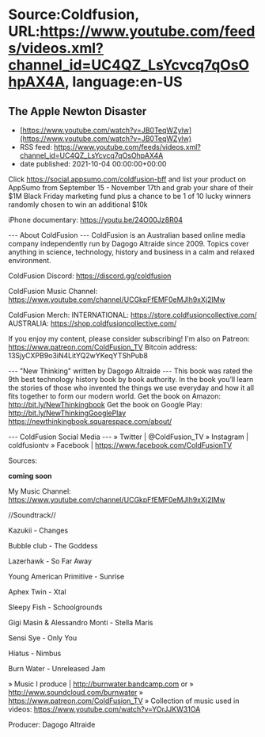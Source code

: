 # Source:Coldfusion, URL:https://www.youtube.com/feeds/videos.xml?channel_id=UC4QZ_LsYcvcq7qOsOhpAX4A, language:en-US

## The Apple Newton Disaster
 - [https://www.youtube.com/watch?v=JB0TeqWZylw](https://www.youtube.com/watch?v=JB0TeqWZylw)
 - RSS feed: https://www.youtube.com/feeds/videos.xml?channel_id=UC4QZ_LsYcvcq7qOsOhpAX4A
 - date published: 2021-10-04 00:00:00+00:00

Click https://social.appsumo.com/coldfusion-bff and list your product on AppSumo from September 15 - November 17th and grab your share of their $1M Black Friday marketing fund plus a chance to be 1 of 10 lucky winners randomly chosen to win an additional $10k

iPhone documentary: https://youtu.be/24O00Jz8R04

--- About ColdFusion ---
ColdFusion is an Australian based online media company independently run by Dagogo Altraide since 2009. Topics cover anything in science, technology, history and business in a calm and relaxed environment. 

ColdFusion Discord:  https://discord.gg/coldfusion

ColdFusion Music Channel: https://www.youtube.com/channel/UCGkpFfEMF0eMJlh9xXj2lMw

ColdFusion Merch:
INTERNATIONAL: https://store.coldfusioncollective.com/
AUSTRALIA: https://shop.coldfusioncollective.com/

If you enjoy my content, please consider subscribing!
I'm also on Patreon: https://www.patreon.com/ColdFusion_TV
Bitcoin address: 13SjyCXPB9o3iN4LitYQ2wYKeqYTShPub8

--- "New Thinking" written by Dagogo Altraide ---
This book was rated the 9th best technology history book by book authority.
In the book you’ll learn the stories of those who invented the things we use everyday and how it all fits together to form our modern world.
Get the book on Amazon: http://bit.ly/NewThinkingbook
Get the book on Google Play: http://bit.ly/NewThinkingGooglePlay
https://newthinkingbook.squarespace.com/about/

--- ColdFusion Social Media ---
» Twitter | @ColdFusion_TV
» Instagram | coldfusiontv
» Facebook | https://www.facebook.com/ColdFusionTV

Sources:

**coming soon**

My Music Channel:  https://www.youtube.com/channel/UCGkpFfEMF0eMJlh9xXj2lMw

//Soundtrack//

Kazukii - Changes

Bubble club - The Goddess

Lazerhawk - So Far Away

Young American Primitive - Sunrise

Aphex Twin - Xtal

Sleepy Fish - Schoolgrounds

Gigi Masin & Alessandro Monti - Stella Maris

Sensi Sye - Only You

Hiatus - Nimbus

Burn Water - Unreleased Jam

» Music I produce | http://burnwater.bandcamp.com or 
» http://www.soundcloud.com/burnwater
» https://www.patreon.com/ColdFusion_TV
» Collection of music used in videos: https://www.youtube.com/watch?v=YOrJJKW31OA

Producer: Dagogo Altraide

